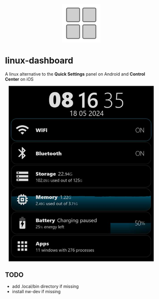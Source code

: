 <p align=center><img src=./icon.svg width=128px /></p>

# linux-dashboard
A linux alternative to the **Quick Settings** panel on Android and **Control Center** on iOS 
  
  
  
  
<p align=center><img src=./linux-dashboard.jpg width=480px /></p>


## TODO
- add .local/bin directory if missing
- install nw-dev if missing
